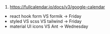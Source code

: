 1. https://fullcalendar.io/docs/v3/google-calendar





-  react hook form VS formik -> Friday
-  styled VS scss VS tailwind -> Friday
-  material UI icons VS Ant -> Wednesday